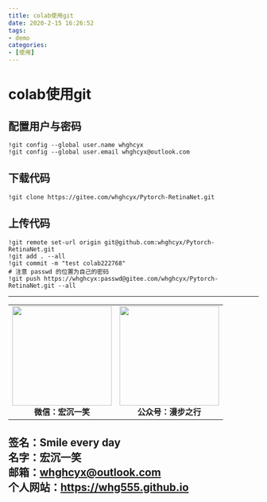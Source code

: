```yaml
---
title: colab使用git
date: 2020-2-15 16:26:52
tags: 
- demo
categories:
- [使用]
---
```

# colab使用git #
## 配置用户与密码 ##
```
!git config --global user.name whghcyx
!git config --global user.email whghcyx@outlook.com
```
## 下载代码 ##
```
!git clone https://gitee.com/whghcyx/Pytorch-RetinaNet.git
```

## 上传代码 ##
```
!git remote set-url origin git@github.com:whghcyx/Pytorch-RetinaNet.git
!git add . --all
!git commit -m "test colab222768"
# 注意 passwd 的位置为自己的密码
!git push https://whghcyx:passwd@gitee.com/whghcyx/Pytorch-RetinaNet.git --all
```



---
<center>
<table>
    <tr>
        <td >
            <center>
                <img src="https://i.loli.net/2020/01/08/CJz85Sbal6M7EOV.png" width="200"/>
            </center>
            <center style="font-weight:900">
                微信：宏沉一笑
            </center>
        </td>
        <td >
            <center>
                <img src="https://i.loli.net/2020/01/08/veq2DSphHME9KPV.jpg" width="200"/>
            </center>
            <center style="font-weight:900">
                公众号：漫步之行
            </center>
        </td>
    </tr>
</table>
</center>


**签名：Smile every day**    
**名字：宏沉一笑**   
**邮箱：whghcyx@outlook.com**  
**个人网站：https://whg555.github.io**  
---
